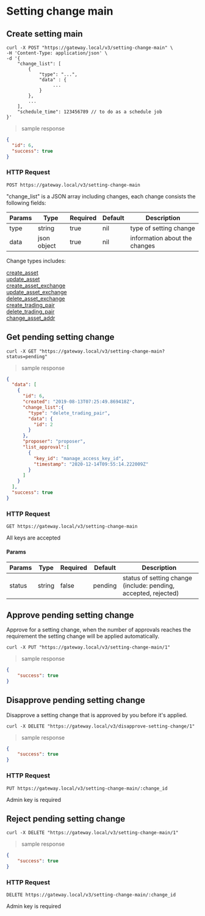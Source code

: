 # Setting change main

## Create setting main

```shell
curl -X POST "https://gateway.local/v3/setting-change-main" \
-H 'Content-Type: application/json' \
-d '{
    "change_list": [
        {
            "type": "...",
            "data" : {
                 ...
            }
        },
        ...
    ],
    "schedule_time": 123456789 // to do as a schedule job
}'
```

> sample response

```json
{
  "id": 6,
  "success": true
}
```

### HTTP Request

`POST https://gateway.local/v3/setting-change-main`

"change_list" is a JSON array including changes, each change consists the following fields:


Params | Type | Required | Default | Description
------ | ---- | -------- | ------- | -----------
type | string | true | nil | type of setting change
data | json object | true | nil | information about the changes

Change types includes:

<a href="#pending-create-asset">create_asset</a><br>
<a href="#pending-update-asset">update_asset</a><br>
<a href="#pending-create-asset-exchange">create_asset_exchange</a><br>
<a href="#pending-update-asset-exchange">update_asset_exchange</a><br>
<a href="#pending-delete-asset-exchange">delete_asset_exchange</a><br>
<a href="#pending-create-trading-pair">create_trading_pair</a><br>
<a href="#pending-delete-trading-pair">delete_trading_pair</a><br>
<a href="#pending-change-asset-address">change_asset_addr</a><br>

## Get pending setting change 


```shell
curl -X GET "https://gateway.local/v3/setting-change-main?status=pending"
```

> sample response

```json
{
  "data": [
    {
      "id": 6,
      "created": "2019-08-13T07:25:49.869418Z",
      "change_list":{
        "type": "delete_trading_pair",
        "data": {
          "id": 2
        }
      },
      "proposer": "proposer",
      "list_approval":[
        {
          "key_id": "manage_access_key_id",
          "timestamp": "2020-12-14T09:55:14.222009Z"
        }
      ]
    }
  ],
  "success": true
}
```

### HTTP Request

`GET https://gateway.local/v3/setting-change-main`
<aside class="notice">All keys are accepted</aside>

#### Params
Params | Type | Required | Default | Description
------ | ---- | -------- | ------- | -----------
status | string | false | pending | status of setting change (include: pending, accepted, rejected)

## Approve pending setting change

Approve for a setting change, when the number of approvals reaches the requirement the setting change will be applied automatically.

```shell
curl -X PUT "https://gateway.local/v3/setting-change-main/1"
```

> sample response

```json
{
    "success": true
}
```

## Disapprove pending setting change

Disapprove a setting change that is approved by you before it's applied.

```shell
curl -X DELETE "https://gateway.local/v3/disapprove-setting-change/1"
```

> sample response

```json
{
    "success": true
}
```

### HTTP Request

`PUT https://gateway.local/v3/setting-change-main/:change_id`
<aside class="notice">Admin key is required</aside>

## Reject pending setting change 

```shell
curl -X DELETE "https://gateway.local/v3/setting-change-main/1"
```

> sample response

```json
{
    "success": true
}
```

### HTTP Request

`DELETE https://gateway.local/v3/setting-change-main/:change_id`
<aside class="notice">Admin key is required</aside>